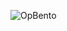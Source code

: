 ![OpBento](https://firebasestorage.googleapis.com/v0/b/smartkaksha-fe32c.appspot.com/o/opbento%2Fsuryansh4424d84f3.png?alt=media)
